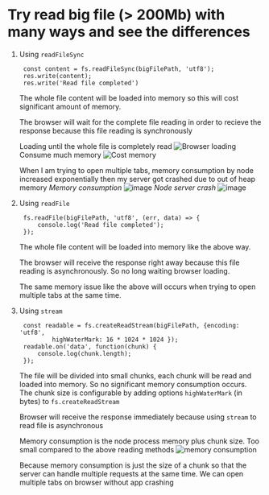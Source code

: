# Try read big file (> 200Mb) with many ways and see the differences
1. Using `readFileSync`
    
        const content = fs.readFileSync(bigFilePath, 'utf8');
        res.write(content);
        res.write('Read file completed')
   
   The whole file content will be loaded into memory so this will cost significant amount of memory.
   
   The browser will wait for the complete file reading in order to recieve the response because this file reading is synchronously
   
   Loading until the whole file is completely read
   ![Browser loading](https://user-images.githubusercontent.com/7671024/51320266-ea168500-1a24-11e9-8c5b-1d528cffcb99.png)
   Consume much memory
   ![Cost memory](https://user-images.githubusercontent.com/7671024/51320314-07e3ea00-1a25-11e9-83aa-88463088fc7c.png)

   When I am trying to open multiple tabs, memory consumption by node increased exponentially then my server got crashed due to out of heap memory
   *Memory consumption*
   ![image](https://user-images.githubusercontent.com/7671024/51321737-2ba92f00-1a29-11e9-8fce-a8b91052acdc.png)
   *Node server crash*
    ![image](https://user-images.githubusercontent.com/7671024/51321966-c86bcc80-1a29-11e9-83e4-7bd4cf793a5e.png)
2. Using `readFile`
   
        fs.readFile(bigFilePath, 'utf8', (err, data) => {
		    console.log('Read file completed');
	    });
    The whole file content will be loaded into memory like the above way.

    The browser will receive the response right away because this file reading is asynchronously. So no long waiting browser loading.

    The same memory issue like the above will occurs when trying to open multiple tabs at the same time.

3. Using `stream`
   
        const readable = fs.createReadStream(bigFilePath, {encoding: 'utf8',
                highWaterMark: 16 * 1024 * 1024 });
	    readable.on('data', function(chunk) {
		    console.log(chunk.length);
	    });
    The file will be divided into small chunks, each chunk will be read and loaded into memory. So no significant memory consumption occurs. The chunk size is configurable by adding options `highWaterMark` (in bytes) to `fs.createReadStream`

    Browser will receive the response immediately because using `stream` to read file is asynchronous

    Memory consumption is the node process memory plus chunk size. Too small compared to the above reading methods
    ![memory consumption](https://user-images.githubusercontent.com/7671024/51321019-4b3f5800-1a27-11e9-9a77-564cbe8582b5.png)

    Because memory consumption is just the size of a chunk so that the server can handle multiple requests at the same time. We can open multiple tabs on browser without app crashing